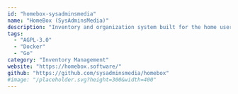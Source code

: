 ```yaml
---
id: "homebox-sysadminsmedia"
name: "HomeBox (SysAdminsMedia)"
description: "Inventory and organization system built for the home user."
tags:
  - "AGPL-3.0"
  - "Docker"
  - "Go"
category: "Inventory Management"
website: "https://homebox.software/"
github: "https://github.com/sysadminsmedia/homebox"
#image: "/placeholder.svg?height=300&width=400"
---
```


